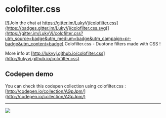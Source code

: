 # colofilter.css

[![Join the chat at https://gitter.im/LukyVj/colofilter.css](https://badges.gitter.im/LukyVj/colofilter.css.svg)](https://gitter.im/LukyVj/colofilter.css?utm_source=badge&utm_medium=badge&utm_campaign=pr-badge&utm_content=badge)
Colofilter.css - Duotone filters made with CSS ! 

More info at [http://lukyvj.github.io/colofilter.css](http://lukyvj.github.io/colofilter.css)

## Codepen demo 
You can check this codepen collection using colofilter.css : [http://codepen.io/collection/AGpJpm/](http://codepen.io/collection/AGpJpm/)

--- 
![](https://github.com/LukyVj/colofilter.css/raw/master/filters.png)
 

